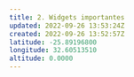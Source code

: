```yaml
---
title: 2. Widgets importantes
updated: 2022-09-26 13:53:24Z
created: 2022-09-26 13:52:57Z
latitude: -25.89196800
longitude: 32.60513510
altitude: 0.0000
---
```


